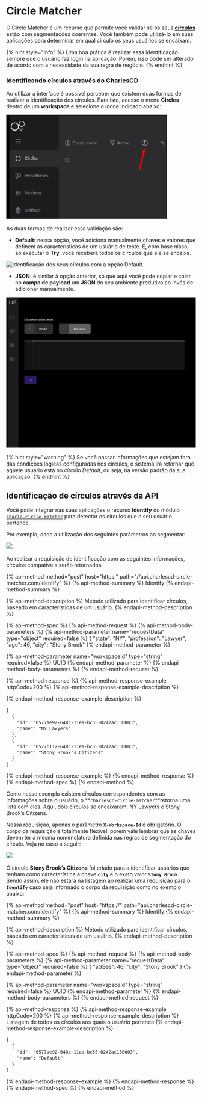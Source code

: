 # Circle Matcher

O Circle Matcher é um recurso que permite você validar se os seus [**círculos**](circulos.md#como-criar-circulos) estão com segmentações coerentes. Você também pode utilizá-lo em suas aplicações para determinar em qual círculo os seus usuários se encaixam.

{% hint style="info" %}
Uma boa prática é realizar essa identificação sempre que o usuário faz login na aplicação. Porém, isso pode ser alterado de acordo com a necessidade da sua regra de negócio.
{% endhint %}

### Identificando círculos através do CharlesCD

Ao utilizar a interface é possível perceber que existem duas formas de realizar a identificação dos círculos. Para isto, acesse o menu **Circles** dentro de um **workspace** e selecione o ícone indicado abaixo: 

![Identifica&#xE7;&#xE3;o do &#xED;cone do Circle Matcher](../.gitbook/assets/chrome-capture.jpg)

As duas formas de realizar essa validação são:

* **Default:** nessa opção, você adiciona manualmente chaves e valores que definem as características de um usuário de teste. E, com base nisso, ao executar o **Try**, você receberá todos os círculos que ele se encaixa.  

![Identifica&#xE7;&#xE3;o dos seus c&#xED;rculos com a op&#xE7;&#xE3;o Default.](../.gitbook/assets/circle-matcher-default.gif)

* **JSON:** é similar à opção anterior, só que aqui você pode copiar e colar no **campo de payload** um **JSON** do seu ambiente produtivo ao invés de adicionar manualmente.

![Identifica&#xE7;&#xE3;o dos seus c&#xED;rculos com a op&#xE7;&#xE3;o JSON.](../.gitbook/assets/circle-matcher-json.gif)

{% hint style="warning" %}
Se você passar informações que estejam fora das condições lógicas configuradas nos círculos, o sistema irá retornar que aquele usuário está no círculo _Default_, ou seja, na versão padrão da sua aplicação.
{% endhint %}

## Identificação de círculos através da API

Você pode integrar nas suas aplicações o recurso **Identify** do módulo [`charle-circle-matcher`](https://github.com/ZupIT/charlescd/tree/master/circle-matcher) para detectar os círculos que o seu usuário pertence.

Por exemplo, dada a utilização dos seguintes parâmetros ao segmentar:

![](https://lh6.googleusercontent.com/q573-961WtpntVK8NfXXvPgzSPrxLwxjx3QXRqM3vBlHFM8nAoDkpn1KD26Zfw3_wJtjnhVldYcwRUUzhbveEvqJz6n16NQFkxi0S3hh8rk6Y7OUmWtnBOl_qJekzoymQ64mFF8k)

Ao realizar a requisição de identificação com as seguintes informações, círculos compatíveis serão retornados.

{% api-method method="post" host="https:" path="//api.charlescd-circle-matcher.com/identify" %}
{% api-method-summary %}
Identify
{% endapi-method-summary %}

{% api-method-description %}
Método utilizado para identificar círculos, baseado em características de um usuário.
{% endapi-method-description %}

{% api-method-spec %}
{% api-method-request %}
{% api-method-body-parameters %}
{% api-method-parameter name="requestData" type="object" required=false %}
{ "state": "NY", "profession": "Lawyer", "age": 46, "city": "Stony Brook"
{% endapi-method-parameter %}

{% api-method-parameter name="workspaceId" type="string" required=false %}
UUID
{% endapi-method-parameter %}
{% endapi-method-body-parameters %}
{% endapi-method-request %}

{% api-method-response %}
{% api-method-response-example httpCode=200 %}
{% api-method-response-example-description %}

{% endapi-method-response-example-description %}

```
[
  {
    "id": "6577ae92-648c-11ea-bc55-0242ac130003",
    "name": "NY Lawyers"
  },
  {
    "id": "6577b112-648c-11ea-bc55-0242ac130003",
    "name": "Stony Brook's Citizens"
  }
]
```
{% endapi-method-response-example %}
{% endapi-method-response %}
{% endapi-method-spec %}
{% endapi-method %}

Como nesse exemplo existem círculos correspondentes com as informações sobre o usuário, o **`charlescd-circle-matcher`**retorna uma lista com eles. Aqui, dois círculos se encaixaram: NY Lawyers e Stony Brook’s Citizens.

Nessa requisição, apenas o parâmetro **`X-Workspace-Id`** é obrigatório. O corpo da requisição é totalmente flexível, porém vale lembrar que as chaves devem ter a mesma nomenclatura definida nas regras de segmentação do círculo. Veja no caso a seguir:

![](https://lh3.googleusercontent.com/FdPVIHDFeYJCkC_6Y1P3ZOBSqmNlGkl9q2_XyIayNKQo2Mp9IXBY7PzvpzW0Mej1P9Ox8AG12QiA1H0w5uozWP1UYWafcfwXLKBOf3G-ObIVoPHtYGOlWd5Ju01uLuScqtCn8qQ1)

O círculo **Stony Brook’s Citizens** foi criado para a identificar usuários que tenham como característica a chave **`city`** e o exato valor **`Stony Brook`**. Sendo assim, ele não estará na listagem ao realizar uma requisição para o **`Identify`** caso seja informado o corpo da requisição como no exemplo abaixo:

{% api-method method="post" host="https://" path="api.charlescd-circle-matcher.com/identify" %}
{% api-method-summary %}
Identify
{% endapi-method-summary %}

{% api-method-description %}
Método utilizado para identificar círculos, baseado em características de um usuário.
{% endapi-method-description %}

{% api-method-spec %}
{% api-method-request %}
{% api-method-body-parameters %}
{% api-method-parameter name="requestData" type="object" required=false %}
{ "aGEee": 46, "city": "Stony Brook" }
{% endapi-method-parameter %}

{% api-method-parameter name="workspaceId" type="string" required=false %}
UUID
{% endapi-method-parameter %}
{% endapi-method-body-parameters %}
{% endapi-method-request %}

{% api-method-response %}
{% api-method-response-example httpCode=200 %}
{% api-method-response-example-description %}
Listagem de todos os círculos aos quais o usuário pertence 
{% endapi-method-response-example-description %}

```
[
  {
    "id": "6577ae92-648c-11ea-bc55-0242ac130003",
    "name": "Default"
  }
]
```
{% endapi-method-response-example %}
{% endapi-method-response %}
{% endapi-method-spec %}
{% endapi-method %}



